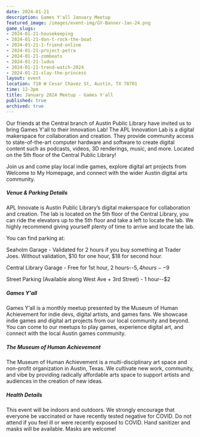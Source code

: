 ```yaml
---
date: 2024-01-21
description: Games Y'all January Meetup
featured_image: /images/event-img/GY-Banner-Jan-24.png
game_slugs:
- 2024-01-21-housekeeping
- 2024-01-21-don-t-rock-the-boat
- 2024-01-21-1-friend-online
- 2024-01-21-project-petra
- 2024-01-21-zombeats
- 2024-01-21-ludus
- 2024-01-21-trend-watch-2024
- 2024-01-21-slay-the-princess
layout: event
location: 710 W Cesar Chavez St, Austin, TX 78701
time: 12-3pm
title: January 2024 Meetup - Games Y'all
published: true
archived: true
---
```


Our friends at the Central branch of Austin Public Library have invited us to bring Games Y'all to their Innovation Lab!
The APL Innovation Lab is a digital makerspace for collaboration and creation. They provide community access to state-of-the-art computer hardware and software to create digital content such as podcasts, videos, 3D renderings, music, and more. Located on the 5th floor of the Central Public Library!
  
Join us and come play local indie games, explore digital art projects from Welcome to My Homepage, and connect with the wider Austin digital arts community.

##### Venue & Parking Details

APL Innovate is Austin Public Library’s digital makerspace for collaboration and creation. The lab is located on the 5th floor of the Central Library, you can ride the elevators up to the 5th floor and take a left to locate the lab. We highly recommend giving yourself plenty of time to arrive and locate the lab.
  
You can find parking at:
  
Seaholm Garage - Validated for 2 hours if you buy something at Trader Joes. Without validation, $10 for one hour, $18 for second hour.
  
Central Library Garage - Free for 1st hour, 2 hours--$5, 4 hours--$9
  
Street Parking (Available along West Ave + 3rd Street) - 1 hour--$2

##### Games Y'all

Games Y’all is a monthly meetup presented by the Museum of Human Achievement for indie devs, digital artists, and games fans. We showcase indie games and digital art projects from our local community and beyond. You can come to our meetups to play games, experience digital art, and connect with the local Austin games community.

##### The Museum of Human Achievement

The Museum of Human Achievement is a multi-disciplinary art space and non-profit organization in Austin, Texas. We cultivate new work, community, and vibe by providing radically affordable arts space to support artists and audiences in the creation of new ideas.

##### Health Details

This event will be indoors and outdoors. We strongly encourage that everyone be vaccinated or have recently tested negative for COVID. Do not attend if you feel ill or were recently exposed to COVID. Hand sanitizer and masks will be available. Masks are welcome!

